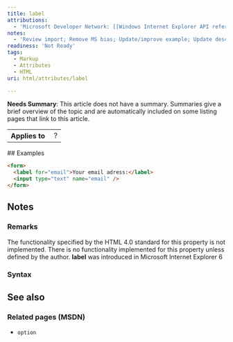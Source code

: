 ```yaml
---
title: label
attributions:
  - 'Microsoft Developer Network: [[Windows Internet Explorer API reference](http://msdn.microsoft.com/en-us/library/ie/hh828809%28v=vs.85%29.aspx) Article]'
notes:
  - 'Review import; Remove MS bias; Update/improve example; Update descriptions; Fix lists & compatibility info'
readiness: 'Not Ready'
tags:
  - Markup
  - Attributes
  - HTML
uri: html/attributes/label

---
```

**Needs Summary**: This article does not have a summary. Summaries give a brief overview of the topic and are automatically included on some listing pages that link to this article.

<table class="wikitable">
<tr>
<th>
Applies to

</th>
<td>
 ?

</td>
</tr>
</table>
## <span>Examples</span>

``` html
<form>
  <label for="email">Your email adress:</label>
  <input type="text" name="email" />
</form>
```

## <span>Notes</span>

### <span>Remarks</span>

The functionality specified by the HTML 4.0 standard for this property is not implemented. There is no functionality implemented for this property unless defined by the author. **label** was introduced in Microsoft Internet Explorer 6

### <span>Syntax</span>

## <span>See also</span>

### <span>Related pages (MSDN)</span>

-   `option`
